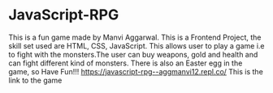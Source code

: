 # JavaScript-RPG
This is a fun game made by Manvi Aggarwal.
This is a Frontend Project, the skill set used are HTML, CSS, JavaScript.
This allows user to play a game i.e to fight with the monsters.The user can buy weapons, gold and health and can fight different kind of monsters.
There is also an Easter egg in the game, so Have Fun!!!
https://javascript-rpg--aggmanvi12.repl.co/ 
This is the link to the game
